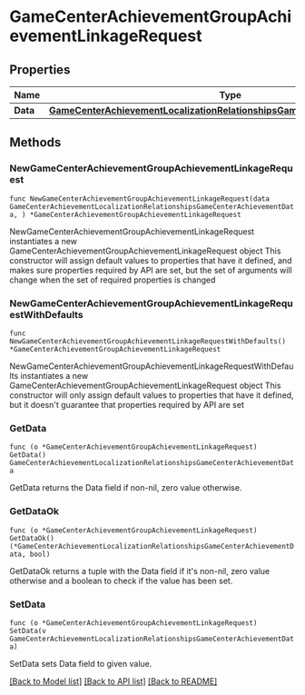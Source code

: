# GameCenterAchievementGroupAchievementLinkageRequest

## Properties

Name | Type | Description | Notes
------------ | ------------- | ------------- | -------------
**Data** | [**GameCenterAchievementLocalizationRelationshipsGameCenterAchievementData**](GameCenterAchievementLocalizationRelationshipsGameCenterAchievementData.md) |  | 

## Methods

### NewGameCenterAchievementGroupAchievementLinkageRequest

`func NewGameCenterAchievementGroupAchievementLinkageRequest(data GameCenterAchievementLocalizationRelationshipsGameCenterAchievementData, ) *GameCenterAchievementGroupAchievementLinkageRequest`

NewGameCenterAchievementGroupAchievementLinkageRequest instantiates a new GameCenterAchievementGroupAchievementLinkageRequest object
This constructor will assign default values to properties that have it defined,
and makes sure properties required by API are set, but the set of arguments
will change when the set of required properties is changed

### NewGameCenterAchievementGroupAchievementLinkageRequestWithDefaults

`func NewGameCenterAchievementGroupAchievementLinkageRequestWithDefaults() *GameCenterAchievementGroupAchievementLinkageRequest`

NewGameCenterAchievementGroupAchievementLinkageRequestWithDefaults instantiates a new GameCenterAchievementGroupAchievementLinkageRequest object
This constructor will only assign default values to properties that have it defined,
but it doesn't guarantee that properties required by API are set

### GetData

`func (o *GameCenterAchievementGroupAchievementLinkageRequest) GetData() GameCenterAchievementLocalizationRelationshipsGameCenterAchievementData`

GetData returns the Data field if non-nil, zero value otherwise.

### GetDataOk

`func (o *GameCenterAchievementGroupAchievementLinkageRequest) GetDataOk() (*GameCenterAchievementLocalizationRelationshipsGameCenterAchievementData, bool)`

GetDataOk returns a tuple with the Data field if it's non-nil, zero value otherwise
and a boolean to check if the value has been set.

### SetData

`func (o *GameCenterAchievementGroupAchievementLinkageRequest) SetData(v GameCenterAchievementLocalizationRelationshipsGameCenterAchievementData)`

SetData sets Data field to given value.



[[Back to Model list]](../README.md#documentation-for-models) [[Back to API list]](../README.md#documentation-for-api-endpoints) [[Back to README]](../README.md)


